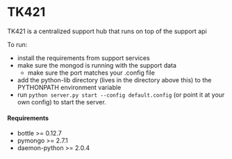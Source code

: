 TK421
=====

TK421 is a centralized support hub that runs on top of the support api

To run:
* install the requirements from support services
* make sure the mongod is running with the support data
	* make sure the port matches your .config file
* add the python-lib directory (lives in the directory above this)
  to the PYTHONPATH environment variable
* run `python server.py start --config default.config`
  (or point it at your own config) to start the server.

#### Requirements
* bottle >= 0.12.7
* pymongo >= 2.7.1
* daemon-python >= 2.0.4
